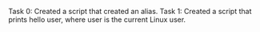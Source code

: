 Task 0: Created a script that created an alias.
Task 1: Created a script that prints hello user, where user is the current Linux user.

